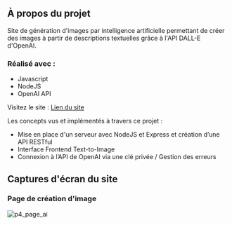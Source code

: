 ## À propos du projet

Site de génération d'images par intelligence artificielle permettant de créer des images à partir de descriptions textuelles grâce à l'API DALL-E d'OpenAI.

### Réalisé avec :
- Javascript
- NodeJS
- OpenAI API

Visitez le site : [Lien du site](https://fullstack-ai-image-generator-nodejs-open-ai.vercel.app/)

Les concepts vus et implémentés à travers ce projet :
* Mise en place d'un serveur avec NodeJS et Express et création d’une API RESTful
* Interface Frontend Text-to-Image
* Connexion à l’API de OpenAI via une clé privée / Gestion des erreurs

## Captures d'écran du site
### Page de création d'image
![p4_page_ai](https://github.com/Dojando/Fullstack-AI-image-generator-Nodejs-OpenAI/assets/50966415/dfd41a18-5743-449c-a97a-2eafb0e6950a)
